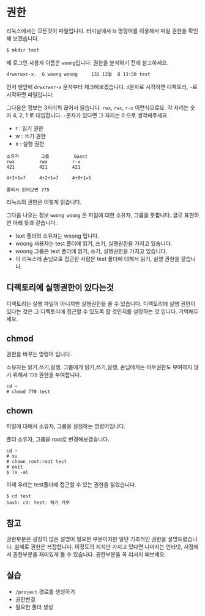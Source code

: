 # 권한
리눅스에서는 모든것이 파일입니다.
터미널에서 ls 명령어를 이용해서 파일 권한을 확인해 보겠습니다.

```bash
$ mkdir test
```

제 로그인 사용자 이름은 `woong`입니다. 권한을 분석하기 전에 참고하세요.

```bash
drwxrwxr-x.  6 woong woong     132 12월  8 13:50 test
```
먼저 맨앞에 `drwxrwxr-x` 문자부터 체크해보겠습니다. `d`문자로 시작하면 디렉토리, `-`로 시작하면 파일입니다.

그다음은 정보는 3자리씩 끊어서 읽습니다. `rwx`, `rwx`, `r-x` 이런식으로요.
각 자리는 숫자 4, 2, 1 로 대입합니다. `-`문자가 있다면 그 자리는 0 으로 생각해주세요.

- r : 읽기 권한
- w : 쓰기 권한
- x : 실행 권한

```
소유자        그룹         Guest
rwx         rwx         r-x
421         421         421

4+2+1=7     4+2+1=7     4+0+1=5

줄여서 읽어보면 775
```
리눅스의 권한은 이렇게 읽습니다.

그다음 나오는 정보 `woong woong` 은 파일에 대한 소유자, 그룹을 뜻합니다.
글로 표현하면 아래 뜻과 같습니다.
- text 폴더의 소유자는 woong 입니다.
- woong 사용자는 test 폴더에 읽기, 쓰기, 실행권한을 가지고 있습니다.
- woong 그룹은 test 폴더에 읽기, 쓰기, 실행권한을 가지고 있습니다.
- 이 리눅스에 손님으로 접근한 사람은 test 폴더에 대해서 읽기, 실행 권한을 같습니다.

## 디렉토리에 실행권한이 있다는것
디렉토리는 실행 파일이 아니지만 실행권한을 줄 수 있습니다.
디렉토리에 실행 권한이 있다는 것은 그 디렉토리에 접근할 수 있도록 할 것인지를 설정하는 것 입니다.
기억해두세요.

## chmod
권한을 바꾸는 명령어 입니다.

소유자는 읽기,쓰기,실행, 그룹에게 읽기,쓰기,실행, 손님에게는 아무권한도 부여하지 않기 위해서 `770` 권한을 부여합니다.
```
cd ~
# chmod 770 test
```

## chown
파일에 대해서 소유자, 그룹을 설정하는 명령어입니다.

폴더 소유자, 그룹을 root로 변경해보겠습니다.
```
cd ~
# su
# chown root:root test
# exit
$ ls -al
```

이제 우리는 test폴더에 접근할 수 있는 권한을 잃었습니다.
```
$ cd test
bash: cd: test: 허가 거부
```

## 참고
권한부분은 굉장히 많은 설명이 필요한 부분이지만 일단 기초적인 권한을 설명드렸습니다. 실제로 권한은 복잡합니다. 이정도의 지식만 가지고 있다면 나머지는 인터넷, 서점에서  권한부분을 재미있게 볼 수 있습니다. 권한부분을 꼭 리서치 해보세요.

## 실습
- `/project` 경로를 생성하기
- 권한변경
- 필요한 폴더 생성